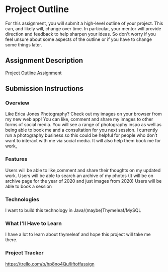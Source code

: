 # Project Outline
For this assignment, you will submit a high-level outline of your project. This can, and likely will, change over time. In particular, your mentor will provide direction and feedback to help sharpen your ideas. So don't worry if you feel unsure about some aspects of the outline or if you have to change some things later.

## Assignment Description
[Project Outline Assignment](https://education.launchcode.org/liftoff/modules/assignments/project-outline)

## Submission Instructions

### Overview
Like Erica Jones Photography? Check out my images on your browser from my new web app!
You can like, comment and share my images to other forms of social media.
You will see a range of photography inspo as well as being able to book me and a consultation for you next session.
I currently run a photography business so this could be helpful for people who don’t want to interact with me via social media. It will also help them book me for work,
### Features
Users will be able to like,comment and share their thoughts on my updated work.
Users will be able to search an archive of my photos (It will be on archive page for the year of 2020 and just images from 2020)
Users will be able to book a session

### Technologies
I want to build this technology in Java/(maybe)Thymeleaf/MySQL
### What I'll Have to Learn
I have a lot to learn about thymeleaf and hope this project will take me there.
### Project Tracker
https://trello.com/b/hp8no4Qu/liftoffassign

